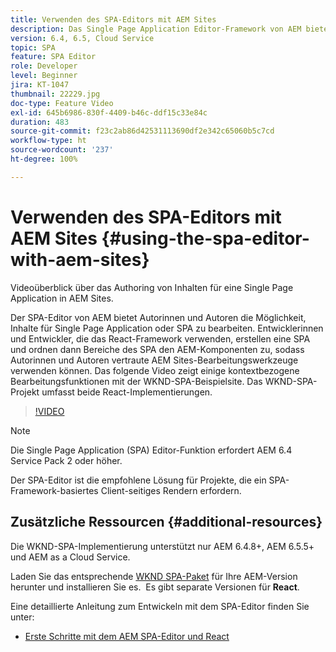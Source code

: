 ```yaml
---
title: Verwenden des SPA-Editors mit AEM Sites
description: Das Single Page Application Editor-Framework von AEM bietet Autorinnen und Autoren die Möglichkeit, Inhalte für eine Single Page Application oder SPA zu bearbeiten.  Entwicklerinnen und Entwickler, die eines der beiden React-Frameworks verwenden, erstellen eine SPA und ordnen dann Bereiche der SPA den AEM-Komponenten zu, sodass die Autorinnen und Autoren die vertrauten AEM Sites-Bearbeitungstools verwenden können.
version: 6.4, 6.5, Cloud Service
topic: SPA
feature: SPA Editor
role: Developer
level: Beginner
jira: KT-1047
thumbnail: 22229.jpg
doc-type: Feature Video
exl-id: 645b6986-830f-4409-b46c-ddf15c33e84c
duration: 483
source-git-commit: f23c2ab86d42531113690df2e342c65060b5c7cd
workflow-type: ht
source-wordcount: '237'
ht-degree: 100%

---
```


# Verwenden des SPA-Editors mit AEM Sites {#using-the-spa-editor-with-aem-sites}

Videoüberblick über das Authoring von Inhalten für eine Single Page Application in AEM Sites.

Der SPA-Editor von AEM bietet Autorinnen und Autoren die Möglichkeit, Inhalte für Single Page Application oder SPA zu bearbeiten. Entwicklerinnen und Entwickler, die das React-Framework verwenden, erstellen eine SPA und ordnen dann Bereiche des SPA den AEM-Komponenten zu, sodass Autorinnen und Autoren vertraute AEM Sites-Bearbeitungswerkzeuge verwenden können. Das folgende Video zeigt einige kontextbezogene Bearbeitungsfunktionen mit der WKND-SPA-Beispielsite. Das WKND-SPA-Projekt umfasst beide React-Implementierungen.

>[!VIDEO](https://video.tv.adobe.com/v/22229?quality=12&learn=on)

>[!NOTE]
>
> Die Single Page Application (SPA) Editor-Funktion erfordert AEM 6.4 Service Pack 2 oder höher.
>
> Der SPA-Editor ist die empfohlene Lösung für Projekte, die ein SPA-Framework-basiertes Client-seitiges Rendern erfordern.

## Zusätzliche Ressourcen {#additional-resources}

Die WKND-SPA-Implementierung unterstützt nur AEM 6.4.8+, AEM 6.5.5+ und AEM as a Cloud Service.

Laden Sie das entsprechende [WKND SPA-Paket](https://github.com/adobe/aem-guides-wknd-spa/releases) für Ihre AEM-Version herunter und installieren Sie es.  Es gibt separate Versionen für **React**.

Eine detaillierte Anleitung zum Entwickeln mit dem SPA-Editor finden Sie unter:

* [Erste Schritte mit dem AEM SPA-Editor und React](https://experienceleague.adobe.com/docs/experience-manager-learn/getting-started-with-aem-headless/spa-editor/react/overview.html?lang=de)
